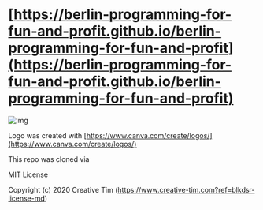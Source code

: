 # [https://berlin-programming-for-fun-and-profit.github.io/berlin-programming-for-fun-and-profit](https://berlin-programming-for-fun-and-profit.github.io/berlin-programming-for-fun-and-profit)

![img](https://user-images.githubusercontent.com/3501767/103159196-9bec8d80-47c6-11eb-833a-bb4421ef1a40.gif)

Logo was created with [https://www.canva.com/create/logos/](https://www.canva.com/create/logos/)

This repo was cloned via

MIT License

Copyright (c) 2020 Creative Tim (https://www.creative-tim.com?ref=blkdsr-license-md)
